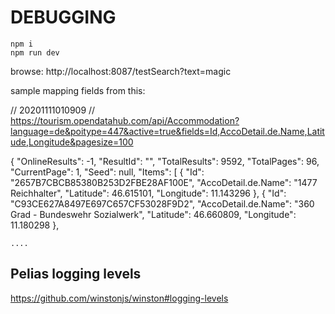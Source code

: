 <!--
SPDX-FileCopyrightText: NOI Techpark <digital@noi.bz.it>

SPDX-License-Identifier: CC0-1.0
-->

# DEBUGGING

```
npm i
npm run dev
```


browse:
http://localhost:8087/testSearch?text=magic


sample mapping fields from this:

// 20201111010909
// https://tourism.opendatahub.com/api/Accommodation?language=de&poitype=447&active=true&fields=Id,AccoDetail.de.Name,Latitude,Longitude&pagesize=100

{
  "OnlineResults": -1,
  "ResultId": "",
  "TotalResults": 9592,
  "TotalPages": 96,
  "CurrentPage": 1,
  "Seed": null,
  "Items": [
    {
      "Id": "2657B7CBCB85380B253D2FBE28AF100E",
      "AccoDetail.de.Name": "1477 Reichhalter",
      "Latitude": 46.615101,
      "Longitude": 11.143296
    },
    {
      "Id": "C93CE627A8497E697C657CF53028F9D2",
      "AccoDetail.de.Name": "360 Grad - Bundeswehr Sozialwerk",
      "Latitude": 46.660809,
      "Longitude": 11.180298
    },
    
    ....

## Pelias logging levels

https://github.com/winstonjs/winston#logging-levels


